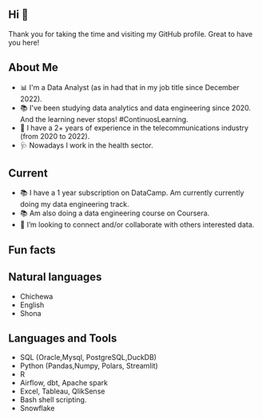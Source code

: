 ## Hi 👋

<!--
**DaOriginal/DaOriginal** is a ✨ _special_ ✨ repository because its `README.md` (this file) appears on your GitHub profile.
-->
Thank you for taking the time and visiting my GitHub profile. Great to have you here!

## About Me

- 📊 I'm a Data Analyst (as in had that in my job title since December 2022).
- 📚 I've been studying data analytics and data engineering since 2020. And the learning never stops! #ContinuosLearning.
- 📡 I have a 2+ years of experience in the telecommunications industry (from 2020 to 2022).
- 🩺 Nowadays I work in the health sector.

## Current
- 📚 I have a 1 year subscription on DataCamp. Am currently currently doing my data engineering track.
- 📚 Am also doing a data engineering course on Coursera.
- 🤝 I’m looking to connect and/or collaborate with others interested data.

## Fun facts


## Natural languages
- Chichewa
- English
- Shona

## Languages and Tools
- SQL (Oracle,Mysql, PostgreSQL,DuckDB)
- Python (Pandas,Numpy, Polars, Streamlit)
- R
- Airflow, dbt, Apache spark
- Excel, Tableau, QlikSense
- Bash shell scripting.
- Snowflake

